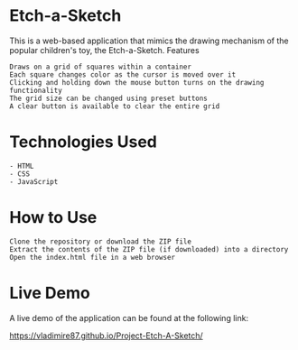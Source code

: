 # Etch-a-Sketch

This is a web-based application that mimics the drawing mechanism of the popular children's toy, the Etch-a-Sketch.
Features

    Draws on a grid of squares within a container
    Each square changes color as the cursor is moved over it
    Clicking and holding down the mouse button turns on the drawing functionality
    The grid size can be changed using preset buttons
    A clear button is available to clear the entire grid

# Technologies Used

    - HTML
    - CSS
    - JavaScript

# How to Use

    Clone the repository or download the ZIP file
    Extract the contents of the ZIP file (if downloaded) into a directory
    Open the index.html file in a web browser

# Live Demo

A live demo of the application can be found at the following link:

https://vladimire87.github.io/Project-Etch-A-Sketch/
